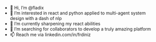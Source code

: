 - 👋 Hi, I’m @fladix
- 👀 I’m interested in react and python applied to multi-agent system design with a dash of nlp
- 🌱 I’m currently sharpening my react abilities 
- 💞️ I’m searching for collaborators to develop a truly amazing platform
- 📫 Reach me via linkedin.com/in/frdiniz

<!---
fladix/fladix is a ✨ special ✨ repository because its `README.md` (this file) appears on your GitHub profile.
You can click the Preview link to take a look at your changes.
--->
